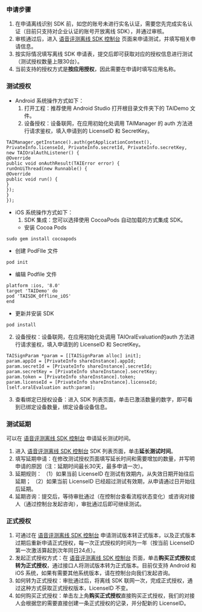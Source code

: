 ### 申请步骤
1. 在申请离线识别 SDK 前，如您的账号未进行实名认证，需要您先完成实名认证（目前只支持对企业认证的账号开放离线 SDK），并通过审核。
2. 审核通过后，进入 [语音评测离线 SDK 控制台](https://console.cloud.tencent.com/aiface/sdk) 页面来申请测试，并填写相关申请信息。
3. 按实际情况填写离线 SDK 申请表，提交后即可获取对应的授权信息进行测试（测试授权数量上限30台）。
4. 当前支持的授权方式是**按应用授权**，因此需要在申请时填写应用名称。 

### 测试授权
 - Android 系统操作方式如下：
   1. 打开工程：推荐使用 Android Studio 打开根目录文件夹下的 TAIDemo 文件。
   2. 设备授权：设备联网，在应用初始化处调用 TAIManager 的 auth 方法进行请求鉴权，填入申请到的 LicenseID 和 SecretKey。
```
TAIManager.getInstance().auth(getApplicationContext(), PrivateInfo.licenseId, PrivateInfo.secretId, PrivateInfo.secretKey, new TAIOralAuthListener() {
@Override
public void onAuthResult(TAIError error) {
runOnUiThread(new Runnable() {
@Override
public void run() {
}
});
}
});
```


- iOS 系统操作方式如下：
  1. SDK 集成：您可以选择使用 CocoaPods 自动加载的方式集成 SDK。
    - 安装 Cocoa Pods
```
sudo gem install cocoapods
```
   - 创建 PodFIle 文件
```
pod init
```
   - 编辑 Podfile 文件
```
platform :ios, '8.0'
target 'TAIDemo' do
pod 'TAISDK_Offline_iOS'
end
```
   - 更新并安装 SDK
```
pod install
```
 2. 设备授权：设备联网，在应用初始化处调用 TAIOralEvaluation的auth 方法进行请求鉴权，填入申请到的 LicenseID 和 SecretKey。
```
TAISignParam *param = [[TAISignParam alloc] init];
param.appId = [PrivateInfo shareInstance].appId;
param.secretId = [PrivateInfo shareInstance].secretId;
param.secretKey = [PrivateInfo shareInstance].secretKey;
param.token = [PrivateInfo shareInstance].token;
param.licenseId = [PrivateInfo shareInstance].licenseId;
[self.oralEvaluation auth:param];
```
 3. 查看绑定已授权设备：进入 SDK 列表页面，单击已激活数量的数字，即可看到已绑定设备数量，绑定设备设备信息。

### 测试延期
可以在 [语音评测离线 SDK 控制台](https://cloud.tencent.com/login?s_url=https%3A%2F%2Fconsole.cloud.tencent.com%2Faiface%2Fsdk) 申请延长测试时间。
1. 进入 [语音评测离线 SDK 控制台](https://cloud.tencent.com/login?s_url=https%3A%2F%2Fconsole.cloud.tencent.com%2Faiface%2Fsdk) SDK 列表页面，单击**延长测试时间**。
2. 填写延期申请：在修改测试授权页面填写延长时间和需要增加的数量，并写明申请的原因（注：延期时间最长30天，最多申请一次）。
3. 延期规则：
（1）如果当前 LicenseID 在测试有效期内，从失效日期开始往后延期；
（2）如果当前 LicenseID 已经超过测试有效期，从申请通过日开始往后延期。
4. 延期咨询：提交后，等待审批通过（在控制台查看流程状态变化）或咨询对接人（通过控制台发起咨询），审批通过后即可继续测试。

### 正式授权	
1. 可通过在 [语音评测离线 SDK 控制台](https://cloud.tencent.com/login?s_url=https%3A%2F%2Fconsole.cloud.tencent.com%2Faiface%2Fsdk) 申请测试版本转正式版本，以及正式版本过期后重新申请正式授权，每一次正式授权的时间为一年（按当前 LicenseID 第一次激活算起到次年同日24点）。
2. 发起正式授权方式：在 [语音评测离线 SDK 控制台](https://console.cloud.tencent.com/aiface/sdk) 页面，单击**购买正式授权**或**转为正式授权**，通过接口人将测试版本转为正式版本。目前仅支持 Android 和 iOS 系统，如果有需要其他系统版本，请在控制台向我们发起咨询。
3. 如何转为正式授权：审批通过后，将离线 SDK 联网一次，完成正式授权，通过这种方式获取正式授权版本，LicenseID 不变。
4. 如何购买正式授权：单击左上角**购买正式授权**直接购买正式授权，我们的对接人会根据您的需要直接创建一条正式授权的记录，并分配新的 LicenseID。

